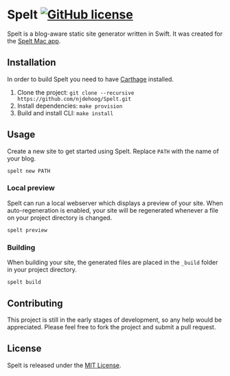 # Spelt [![GitHub license](https://img.shields.io/badge/license-MIT-lightgrey.svg)](https://raw.githubusercontent.com/njdehoog/Spelt/master/LICENSE.md)

Spelt is a blog-aware static site generator written in Swift. It was created for the [Spelt Mac app](http://spelt.io/). 

## Installation

In order to build Spelt you need to have [Carthage](https://github.com/Carthage/Carthage) installed.

1. Clone the project: `git clone --recursive https://github.com/njdehoog/Spelt.git`
2. Install dependencies: `make provision`
3. Build and install CLI: `make install`

## Usage

Create a new site to get started using Spelt. Replace `PATH` with the name of your blog.

```
spelt new PATH
```

### Local preview

Spelt can run a local webserver which displays a preview of your site. When auto-regeneration is enabled, your site will be regenerated whenever a file on your project directory is changed.

```
spelt preview
```

### Building

When building your site, the generated files are placed in the `_build` folder in your project directory.

```
spelt build
```

## Contributing

This project is still in the early stages of development, so any help would be appreciated. Please feel free to fork the project and submit a pull request.

## License

Spelt is released under the [MIT License](https://github.com/njdehoog/Spelt/blob/master/LICENSE.md).
